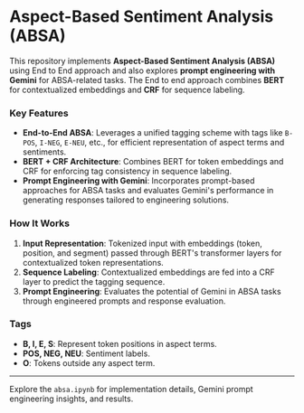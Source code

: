 # Aspect-Based Sentiment Analysis (ABSA)

This repository implements **Aspect-Based Sentiment Analysis (ABSA)** using End to End approach and also explores **prompt engineering with Gemini** for ABSA-related tasks. The End to end approach combines **BERT** for contextualized embeddings and **CRF** for sequence labeling.

### Key Features
- **End-to-End ABSA**: Leverages a unified tagging scheme with tags like `B-POS`, `I-NEG`, `E-NEU`, etc., for efficient representation of aspect terms and sentiments.
- **BERT + CRF Architecture**: Combines BERT for token embeddings and CRF for enforcing tag consistency in sequence labeling.
- **Prompt Engineering with Gemini**: Incorporates prompt-based approaches for ABSA tasks and evaluates Gemini's performance in generating responses tailored to engineering solutions.

### How It Works
1. **Input Representation**: Tokenized input with embeddings (token, position, and segment) passed through BERT's transformer layers for contextualized token representations.
2. **Sequence Labeling**: Contextualized embeddings are fed into a CRF layer to predict the tagging sequence.
3. **Prompt Engineering**: Evaluates the potential of Gemini in ABSA tasks through engineered prompts and response evaluation.

### Tags
- **B, I, E, S**: Represent token positions in aspect terms.
- **POS, NEG, NEU**: Sentiment labels.
- **O**: Tokens outside any aspect term.

---

Explore the `absa.ipynb` for implementation details, Gemini prompt engineering insights, and results.
